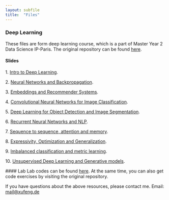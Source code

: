 ```yaml
---
layout: subfile
title:  "Files"
---
```

### Deep Learning

These files are form deep learning course, which is a part of Master Year 2 Data Science IP-Paris. The original repository can be found <a href="https://github.com/m2dsupsdlclass/lectures-labs">here</a>.

#### Slides
<p>1.  <a href="https://1drv.ms/b/s!Aj5Wzf1H1zZIgdwewiw9NbsE7w4kXA?e=5i5W06">Intro to Deep Learning</a>.</p>
<p>2.  <a href="https://1drv.ms/b/s!Aj5Wzf1H1zZIgdwX0di7CV383xVsNw?e=kdUspt">Neural Networks and Backpropagation</a>.</p>
<p>3.  <a href="https://1drv.ms/b/s!Aj5Wzf1H1zZIgdwWZrXVaJF35n7Dkw?e=OOKFY7">Embeddings and Recommender Systems</a>.</p>
<p>4.  <a href="https://1drv.ms/b/s!Aj5Wzf1H1zZIgdwcKFrERl9wo-ZXrQ?e=REY6rf">Convolutional Neural Networks for Image Classification</a>.</p>
<p>5.  <a href=“https://1drv.ms/b/s!Aj5Wzf1H1zZIgdwfUG8Ew15TNivigg?e=5ko6F3">Deep Learning for Object Detection and Image Segmentation</a>.</p>
<p>6.  <a href="https://1drv.ms/b/s!Aj5Wzf1H1zZIgdwYwSTAR1C5kP8eQw?e=lHExZ7">Recurrent Neural Networks and NLP</a>.</p>
<p>7.  <a href="https://1drv.ms/b/s!Aj5Wzf1H1zZIgdwZg5Wh2z_LOnvcUw?e=ttqDYE">Sequence to sequence, attention and memory</a>.</p>
<p>8.  <a href="https://1drv.ms/b/s!Aj5Wzf1H1zZIgdwbh5LaLN6vEE2WlQ?e=fp3nSh">Expressivity, Optimization and Generalization</a>.</p>
<p>9.  <a href="https://1drv.ms/b/s!Aj5Wzf1H1zZIgdwaXNy2RrxzX6jJ4Q?e=gnB0pH">Imbalanced classification and metric learning</a>.</p>
<p>10.  <a href="https://1drv.ms/b/s!Aj5Wzf1H1zZIgdwdckdMFR27sbt0Dw?e=X1QfS6">Unsupervised Deep Learning and Generative models</a>.</p>
#### Lab
Lab codes can be found <a href="https://1drv.ms/f/s!Aj5Wzf1H1zZIgdZhfiRxVPddeJ1_Xw?e=HJwxr4">here</a>. At the same time, you can also get code exercises by visiting the original repository.

<br />
<p> If you have questions about the above resources, please contact me. Email: <a href=" mailto:mail@xufeng.de">mail@xufeng.de</a></p>

